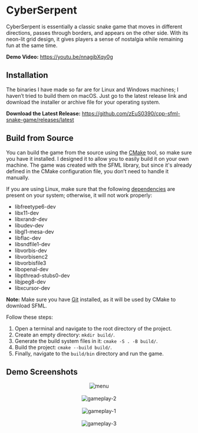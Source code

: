 # CyberSerpent

CyberSerpent is essentially a classic snake game that moves in different directions, passes through borders, and appears on the other side. With its neon-lit grid design, it gives players a sense of nostalgia while remaining fun at the same time.

<b>Demo Video:</b> https://youtu.be/nnagibXqy0g

## Installation
The binaries I have made so far are for Linux and Windows machines; I haven’t tried to build them on macOS. Just go to the latest release link and download the installer or archive file for your operating system.

<b>Download the Latest Release:</b> https://github.com/zEuS0390/cpp-sfml-snake-game/releases/latest

## Build from Source
You can build the game from the source using the [CMake](https://cmake.org/download/) tool, so make sure you have it installed. I designed it to allow you to easily build it on your own machine. The game was created with the SFML library, but since it's already defined in the CMake configuration file, you don’t need to handle it manually.

If you are using Linux, make sure that the following [dependencies](https://gist.github.com/zEuS0390/1b2dfd25e01692e6c1cd1d86fd72b4df) are present on your system; otherwise, it will not work properly:

- libfreetype6-dev
- libx11-dev
- libxrandr-dev
- libudev-dev
- libgl1-mesa-dev
- libflac-dev
- libsndfile1-dev
- libvorbis-dev
- libvorbisenc2
- libvorbisfile3
- libopenal-dev
- libpthread-stubs0-dev
- libjpeg8-dev
- libxcursor-dev

**Note:** Make sure you have [Git](https://git-scm.com/downloads) installed, as it will be used by CMake to download SFML.

Follow these steps:

1. Open a terminal and navigate to the root directory of the project.
2. Create an empty directory: `mkdir build/`.
3. Generate the build system files in it: `cmake -S . -B build/`.
4. Build the project: `cmake --build build/`.
5. Finally, navigate to the `build/bin` directory and run the game.

## Demo Screenshots
<p align="center">
  <img src="https://user-images.githubusercontent.com/39390245/218938173-03587f41-be8e-4ac1-9cca-610c372623ce.png" alt="menu"><br><br>
  <img src="https://user-images.githubusercontent.com/39390245/218938167-27d25246-636d-428c-bfed-9b49bd266f96.png" alt="gameplay-2"><br><br>
  <img src="https://user-images.githubusercontent.com/39390245/218938176-216a014a-e3e2-4a65-8cdb-7591cd629c1e.png" alt="gameplay-1"><br><br>
  <img src="https://github.com/zEuS0390/cpp-sfml-snake-game/assets/39390245/86ae6f20-384d-4666-8ac6-b5c321a16a5d" alt="gameplay-3">
</p>
